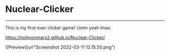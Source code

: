 # Nuclear-Clicker
---
This is my first ever clicker game! Umm yeah lmao

https://joshyonmars2.github.io/Nuclear-Clicker/

![Preview](url"Screenshot 2022-03-11 12.15.50.png")

